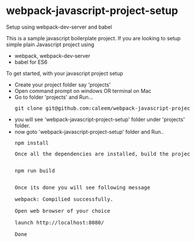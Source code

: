 # webpack-javascript-project-setup
Setup using webpack-dev-server and babel

This is a sample javascript boilerplate project. 
If you are looking to setup simple plain Javascript project using 
<ul>
<li> webpack, webpack-dev-server </li> 
<li> babel for ES6 </li>  
</ul>

To get started, with your javascript project setup

<ul>
<li>Create your project folder say 'projects'</li>
<li>Open command prompt on windows OR terminal on Mac</li>
<li>Go to folder 'projects' and Run...</li>
<pre>git clone git@github.com:caleem/webpack-javascript-project-setup.git</pre>
<li>you will see 'webpack-javascript-project-setup' folder under 'projects' folder.</li>
<li>now goto 'webpack-javascript-project-setup' folder and Run..</li>
<pre>npm install<pre>
<li>Once all the dependencies are installed, build the project and deploy it on localhost by running following command.</li>
<pre>npm run build</pre>
<li>Once its done you will see following message </li>
<li>webpack: Compilied successfully. </li>
<li>Open web browser of your choice </li>
<li>launch http://localhost:8080/</li>
<li>Done </li>
</ul>



